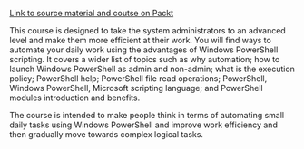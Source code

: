 
[Link to source material and coutse on Packt](https://subscription.packtpub.com/video/cloud_and_networking/9781803245935/p2/video2_2/beginning-with-simple-commands-and-powershell-alias)

This course is designed to take the system administrators to an advanced level and make them more efficient at their work. You will find ways to automate your daily work using the advantages of Windows PowerShell scripting. It covers a wider list of topics such as why automation; how to launch Windows PowerShell as admin and non-admin; what is the execution policy; PowerShell help; PowerShell file read operations; PowerShell, Windows PowerShell, Microsoft scripting language; and PowerShell modules introduction and benefits.

The course is intended to make people think in terms of automating small daily tasks using Windows PowerShell and improve work efficiency and then gradually move towards complex logical tasks.



